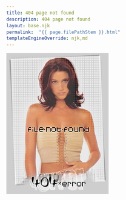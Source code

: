 ```yaml
---
title: 404 page not found
description: 404 page not found
layout: base.njk
permalink:  "{{ page.filePathStem }}.html"
templateEngineOverride: njk,md
---
```


![404 page not found](img/404error.jpg#center)